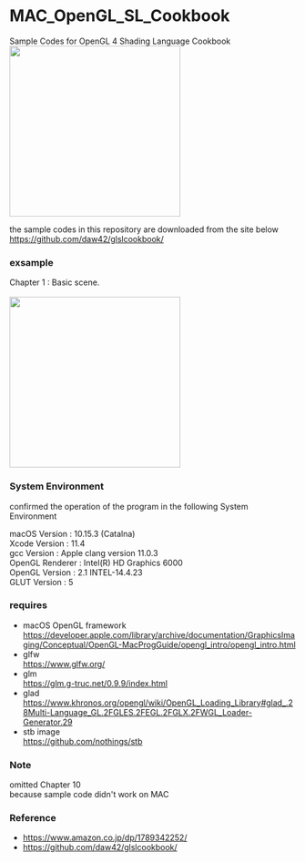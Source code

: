 MAC_OpenGL_SL_Cookbook
===============

Sample Codes for OpenGL 4 Shading Language Cookbook <br/>
<image src="https://raw.githubusercontent.com/ohwada/MAC_OpenGL_SL_Cookbook/master/images/bookcover.jpg" width="300" /><br/>

the sample codes in this repository are downloaded from the site below <br/>
https://github.com/daw42/glslcookbook/ <br/>

### exsample
Chapter 1 : Basic scene. <br/> <br/>
<image src="https://raw.githubusercontent.com/ohwada/MAC_OpenGL_SL_Cookbook/master/chapter01/result/screenshot_basic.png" width="300" /><br/>

### System Environment
confirmed the operation of the program in the following System Environment   <br/>

macOS Version : 10.15.3 (Catalna)  <br/>
Xcode Version : 11.4 <br/>
gcc Version : Apple clang version 11.0.3  <br/>
OpenGL Renderer : Intel(R) HD Graphics 6000 <br/>
OpenGL Version : 2.1 INTEL-14.4.23 <br/>
GLUT Version : 5 <br/>

### requires 
- macOS  OpenGL framework <br/>
https://developer.apple.com/library/archive/documentation/GraphicsImaging/Conceptual/OpenGL-MacProgGuide/opengl_intro/opengl_intro.html <br/>
- glfw <br/>
https://www.glfw.org/ <br/>
- glm <br/>
https://glm.g-truc.net/0.9.9/index.html <br/>
- glad <br/>
https://www.khronos.org/opengl/wiki/OpenGL_Loading_Library#glad_.28Multi-Language_GL.2FGLES.2FEGL.2FGLX.2FWGL_Loader-Generator.29 <br/>
- stb image <br/>
https://github.com/nothings/stb <br/>

### Note 
omitted Chapter 10 <br/>
because sample code didn't work on MAC <br/>

### Reference <br/>
- https://www.amazon.co.jp/dp/1789342252/
- https://github.com/daw42/glslcookbook/

